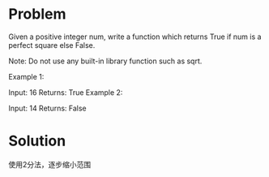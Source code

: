 # Problem

Given a positive integer num, write a function which returns True if num is a perfect square else False.

Note: Do not use any built-in library function such as sqrt.

Example 1:

Input: 16
Returns: True
Example 2:

Input: 14
Returns: False

# Solution

使用2分法，逐步缩小范围